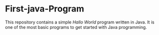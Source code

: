 # First-java-Program
This repository contains a simple *Hallo World* program written in Java. It is one of the most basic programs to get started with Java programming.
